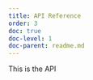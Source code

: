 ```yaml
---
title: API Reference
order: 3
doc: true
doc-level: 1
doc-parent: readme.md
---
```


This is the API

